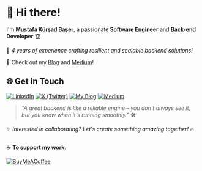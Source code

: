 # 👋 Hi there!

I'm **Mustafa Kürşad Başer**, a passionate **Software Engineer** and **Back-end Developer** 🏆

🚀 *4 years of experience crafting resilient and scalable backend solutions!*  

🔭 Check out my [Blog](https://mustafabaser.net/) and [Medium](https://mustafakbaser.medium.com/)!

## 🌐 Get in Touch

[![LinkedIn](https://img.shields.io/badge/LinkedIn-%230077B5.svg?style=for-the-badge&logo=linkedin&logoColor=white)](https://linkedin.com/in/mustafabaser) 
[![X (Twitter)](https://img.shields.io/badge/X_|_Twitter-black.svg?style=for-the-badge&logo=X&logoColor=white)](https://x.com/mustafakbaser) 
[![My Blog](https://img.shields.io/badge/My_Blog-%23000000.svg?style=for-the-badge&logo=google-chrome&logoColor=white)](https://mustafabaser.net) 
[![Medium](https://img.shields.io/badge/Medium-%23000000.svg?style=for-the-badge&logo=medium&logoColor=white)](https://mustafakbaser.medium.com/) 

> *"A great backend is like a reliable engine – you don't always see it, but you know when it's running smoothly."* 🛠️

✨ *Interested in collaborating? Let's create something amazing together!* 🔥

##
☕ **To support my work:**  

[![BuyMeACoffee](https://img.shields.io/badge/Buy%20Me%20a%20Coffee-ffdd00?style=for-the-badge&logo=buy-me-a-coffee&logoColor=black)](https://buymeacoffee.com/mustafakbaser)
